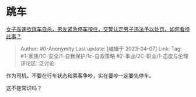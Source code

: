 # 跳车
[女子高速欲跳车自杀，男友紧急停车按住，交警认定男子违法予以处罚，如何看待此事？](https://www.zhihu.com/question/594075187/answer/2972248901)

> Author: #0-Anonymity
> Last update: [编辑于 2023-04-07]
> Link:
> Tag: #1-家族/1C-安全/1-自我保护/1c-自救策略 #2-事业/2C-职业/1-态度与伦理
> 评论区:
> 泛讨论:

作为司机，不要在行车状态和乘客争吵，实在要吵一定要先停车。

这不是常识吗？
